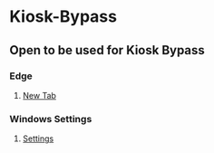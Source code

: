 # Kiosk-Bypass


## Open to be used for Kiosk Bypass



### Edge
1. [New Tab](edge://newtab)



### Windows Settings
1. [Settings](ms-settings:controlcenter)
